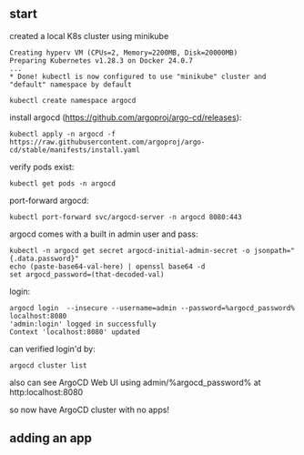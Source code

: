 ## start

created a local K8s cluster using minikube

```
Creating hyperv VM (CPUs=2, Memory=2200MB, Disk=20000MB)
Preparing Kubernetes v1.28.3 on Docker 24.0.7
...
* Done! kubectl is now configured to use "minikube" cluster and "default" namespace by default
```

```
kubectl create namespace argocd
```

install argocd (https://github.com/argoproj/argo-cd/releases):
```
kubectl apply -n argocd -f https://raw.githubusercontent.com/argoproj/argo-cd/stable/manifests/install.yaml
```

verify pods exist:
```
kubectl get pods -n argocd
```

port-forward argocd:
```
kubectl port-forward svc/argocd-server -n argocd 8080:443
```

argocd comes with a built in admin user and pass:
```
kubectl -n argocd get secret argocd-initial-admin-secret -o jsonpath="{.data.password}"
echo (paste-base64-val-here) | openssl base64 -d
set argocd_password=(that-decoded-val)
```

login:
```
argocd login  --insecure --username=admin --password=%argocd_password% localhost:8080
'admin:login' logged in successfully
Context 'localhost:8080' updated
```

can verified login'd by:
```
argocd cluster list
```

also can see ArgoCD Web UI using admin/%argocd_password% at http:localhost:8080

so now have ArgoCD cluster with no apps!

## adding an app




